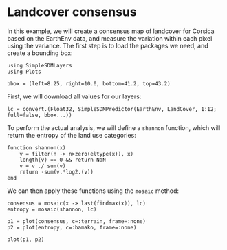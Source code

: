 # Landcover consensus

In this example, we will create a consensus map of landcover for Corsica based
on the EarthEnv data, and measure the variation within each pixel using the
variance. The first step is to load the packages we need, and create a bounding
box:

```@example cons
using SimpleSDMLayers
using Plots

bbox = (left=8.25, right=10.0, bottom=41.2, top=43.2)
```

First, we will download all values for our layers:

```@example cons
lc = convert.(Float32, SimpleSDMPredictor(EarthEnv, LandCover, 1:12; full=false, bbox...))
```

To perform the actual analysis, we will define a `shannon` function, which will
return the entropy of the land use categories:

```@example cons
function shannon(x)
    v = filter(n -> n>zero(eltype(x)), x)
    length(v) == 0 && return NaN
    v = v ./ sum(v)
    return -sum(v.*log2.(v))
end
```

We can then apply these functions using the `mosaic` method:

```@example cons
consensus = mosaic(x -> last(findmax(x)), lc)
entropy = mosaic(shannon, lc)
```

```@example cons
p1 = plot(consensus, c=:terrain, frame=:none)
p2 = plot(entropy, c=:bamako, frame=:none)

plot(p1, p2)
```
